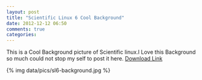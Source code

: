 ```yaml
---
layout: post
title: "Scientific Linux 6 Cool Background"
date: 2012-12-12 06:50
comments: true
categories: 
---
```

This is a Cool Background picture of Scientific linux.I Love this Background so much could not stop my self to post it here.
[Download Link](http://ftp.scientificlinux.org/linux/scientific/graphics/version-3/backgrounds/Edge.of.Space/1280x1024_default.png)

{% img data/pics/sl6-background.jpg %}
